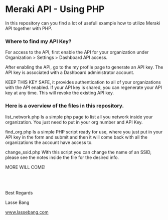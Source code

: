 # Meraki API - Using PHP

In this repository can you find a lot of usefull example how to utilize Meraki API together with PHP.

### Where to find my API Key?
For access to the API, first enable the API for your organization under Organization > Settings > Dashboard API access.  
 
After enabling the API, go to the my profile page to generate an API key. The API key is associated with a Dashboard administrator account.

KEEP THIS KEY SAFE, it provides authentication to all of your organizations with the API enabled. 
If your API key is shared, you can regenerate your API key at any time. This will revoke the existing API key.


### Here is a overview of the files in this repository.

list_network.php
Is a simple php page to list all you network inside your organization.
You just need to put in your org number and API Key.

find_org.php
Is a simple PHP script ready for use, where you just put in your API key in the form and submit and then it will come back with all the organizations the account have access to.

change_ssid.php
With this script you can change the name of an SSID, please see the notes inside the file for the desired info.

MORE WILL COME!





<br><br><br>
Best Regards 

Lasse Bang<br>

www.lassebang.com
